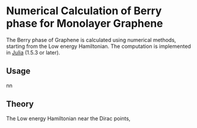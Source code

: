 # Numerical Calculation of Berry phase for Monolayer Graphene  
The Berry phase of Graphene is calculated using numerical methods, starting from the Low energy Hamiltonian. The computation is implemented in [Julia](https://julialang.org/) (1.5.3 or later).  
## Usage  
nn  
## Theory  
The Low energy Hamiltonian near the Dirac points,
